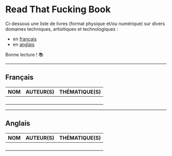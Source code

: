 # Read That Fucking Book

Ci-dessous une liste de livres (format physique et/ou numérique) sur divers domaines techniques, artisitiques et technologiques :

+ en [français](#français)
+ en [anglais](#anglais)

Bonne lecture ! 📚

---

## Français

|NOM|AUTEUR(S)|THÉMATIQUE(S)|
|--:|:--|:--|
||||
||||
||||
||||

---

## Anglais

|NOM|AUTEUR(S)|THÉMATIQUE(S)|
|--:|:--|:--|
||||
||||
||||
||||
